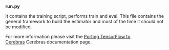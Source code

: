 
**run.py**

It contains the training script, performs train and eval. This file contains the general framework to build the estimator and most of the time it should not be modified.

For more information please visit the [Porting TensorFlow to Cerebras](https://docs.cerebras.net/en/1.6.0/tensorflow-docs/porting-tf-to-cs/index.html) Cerebras documentation page.

